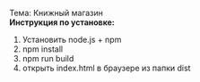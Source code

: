 Тема: Книжный магазин  
**Инструкция по установке:**  
1.   Установить node.js + npm  
2.   npm install  
3.   npm run build  
4.   открыть index.html в браузере из папки dist  
